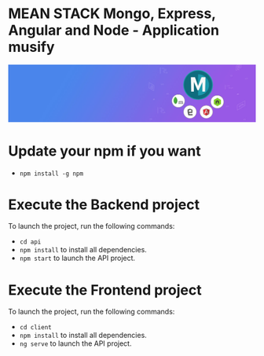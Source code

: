 # MEAN STACK Mongo, Express, Angular and Node - Application musify
<img src="https://github.com/jzena/angular-musify/blob/master/api/BD/mean-stack-slider.jpg" alt="MEAN STACK Musify" />

# Update your npm if you want
- `npm install -g npm`

# Execute the Backend project 
To launch the project, run the following commands:
- `cd api`
- `npm install` to install all dependencies.
- `npm start` to launch the API project.

# Execute the Frontend project 
To launch the project, run the following commands:
- `cd client`
- `npm install` to install all dependencies.
- `ng serve` to launch the API project.